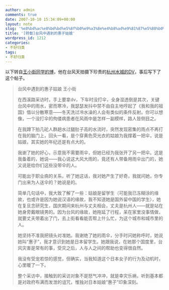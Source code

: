 ```yaml
---
author: admin
comments: true
date: 2007-10-10 15:34:09+00:00
layout: note
slug: '%e8%bd%ac%e8%bd%bd%e5%8f%b0%e9%a3%8e%e4%b8%ad%e9%81%87%e5%88%b0%e7%9a%84%e6%83%a0%e5%ad%90%e5%a7%91%e5%a8%98'
title: '[转载]台风中遇到的惠子姑娘'
wordpress_id: 1212
categories:
- 不好归类
tags:
- 不好归类
---
```


以下转自[王小街同学的博](http://i.hangzhou.com.cn/subtomato/)，他在台风天拍摄下珍贵的[杭州水城的DV](http://www.hangzhou.com.cn/20071008/ca1384896.htm)，事后写下了这个帖子。



<blockquote>台风中遇到的惠子姑娘
王小街

在西溪路采访时，手上要拿dv，下车时没打伞，全身湿透倒是其次，关键台风中的雨水，密而寒冷，我瑟瑟发抖中禁不由自主地哼起了《我和我的祖国》借以分散寒意——冬天洗过冷水澡的人会有类似的条件反射。你可以想像，一个没打伞的佝偻病患者在风雨中是怎样一副模样，路人皆侧目之。

在我蹲下拍几砣人群趟水过腿肚子高的水流时，突然发现密集的雨点不再打在我的脑门上，回头一看，是个穿黄色荧光衣的姑娘为我撑着一把伞，说是姑娘，其实她的年纪还是有点大的。

我谢了她的好心，示意我不需要雨伞，但她已经为我张开了另一把伞。这是我备着的，她说——我心说这大风大雨的，竟还有人带备用雨伞出门的，她又说是给你们这些没带伞的人。

可能出于职业病的关系，听了她这话，我对她产生了好奇，我就问她，你专门出来为人送伞的？她说是的。

简单几句话中，我大致了解了一些：姑娘是留学生（可能我已冻糊涂的缘故，也或许是因为她说汉语的缘故，我不知道她是国外留中国的学生），她在复旦念研究生，国庆期间来杭州与丈夫相会，丈夫是杭州人——就是站在她身旁戴眼镜男的。因为台风的缘故，她拖延了行程，呆在家里没事情做，就要丈夫带着出了门，去上街看看能否帮上什么忙，为这个城市和城市里的人。

她坚持不准我把镜头对准她。我谢绝了她的雨伞，分手时问她称呼时，她说她叫“惠子”，我才意识到她是日本留学生。她跟我说，在她那个国度里，台风灾害是常有的事，受灾之后，人与人之间的帮助也变得很自然。

我没有受宠若惊的感觉，但确实，当我知道这个日本女子的行为及动机时，心里暖了一下。

整个采访中，接触到的采访对象不是怒气冲冲，就是幸灾乐祸，听到基本都是对政府布满而发泄的诅咒，惟独对日本姑娘“惠子”印象深刻。
</blockquote>




